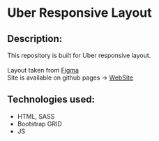 #  Uber Responsive Layout
## Description:
This repository is built for Uber responsive layout.<br/>   
Layout taken from [Figma](https://www.figma.com/file/ivgb9OfADjPvRowi32CSgY/UBER_course)<br/>
Site is available on github pages -> [WebSite](https://sens3ii.github.io/uber-responsive-layout/)<br/>
## Technologies used:
* HTML, SASS
* Bootstrap GRID
* JS